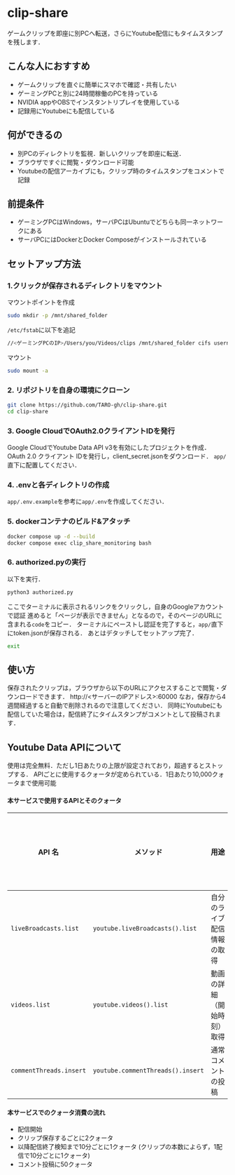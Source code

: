 # clip-share
ゲームクリップを即座に別PCへ転送，さらにYoutube配信にもタイムスタンプを残します．

## こんな人におすすめ
- ゲームクリップを直ぐに簡単にスマホで確認・共有したい
- ゲーミングPCと別に24時間稼働のPCを持っている
- NVIDIA appやOBSでインスタントリプレイを使用している
- 記録用にYoutubeにも配信している

## 何ができるの
- 別PCのディレクトリを監視．新しいクリップを即座に転送．
- ブラウザですぐに閲覧・ダウンロード可能
- Youtubeの配信アーカイブにも，クリップ時のタイムスタンプをコメントで記録

## 前提条件
- ゲーミングPCはWindows，サーバPCはUbuntuでどちらも同一ネットワークにある
- サーバPCにはDockerとDocker Composeがインストールされている

## セットアップ方法
### 1.クリックが保存されるディレクトリをマウント
マウントポイントを作成
```bash
sudo mkdir -p /mnt/shared_folder
```
`/etc/fstab`に以下を追記
```bash
//<ゲーミングPCのIP>/Users/you/Videos/clips /mnt/shared_folder cifs username=<Microsoftアカウントのユーザ名>,password=<Microsoftアカウントのパスワード>,uid=1000,gid=1000,iocharset=utf8 0 0
```
マウント
```bash
sudo mount -a
```

### 2. リポジトリを自身の環境にクローン
```bash
git clone https://github.com/TARO-gh/clip-share.git
cd clip-share
```

### 3. Google CloudでOAuth2.0クライアントIDを発行
Google CloudでYoutube Data API v3を有効にしたプロジェクトを作成．
OAuth 2.0 クライアント IDを発行し，client_secret.jsonをダウンロード．
`app/`直下に配置してください．

### 4. .envと各ディレクトリの作成
`app/.env.example`を参考に`app/.env`を作成してください．

### 5. dockerコンテナのビルド&アタッチ
```bash
docker compose up -d --build
docker compose exec clip_share_monitoring bash
```
### 6. authorized.pyの実行
以下を実行．
```bash
python3 authorized.py
```
ここでターミナルに表示されるリンクをクリックし，自身のGoogleアカウントで認証
進めると「ページが表示できません」となるので，そのページのURLに含まれる`code`をコピー．
ターミナルにペーストし認証を完了すると，`app/`直下にtoken.jsonが保存される．
あとはデタッチしてセットアップ完了．
```bash
exit
```

## 使い方
保存されたクリップは，ブラウザから以下のURLにアクセスすることで閲覧・ダウンロードできます．
http://<サーバーのIPアドレス>:60000
なお，保存から4週間経過すると自動で削除されるので注意してください．
同時にYoutubeにも配信していた場合は，配信終了にタイムスタンプがコメントとして投稿されます．

## Youtube Data APIについて
使用は完全無料．ただし1日あたりの上限が設定されており，超過するとストップする．
APIごとに使用するクォータが定められている．1日あたり10,000クォータまで使用可能

#### 本サービスで使用するAPIとそのクォータ

| API 名                                 | メソッド                       | 用途                                      | クォータコスト |
|----------------------------------------|--------------------------------|------------------------------------------|----------------|
| `liveBroadcasts.list`                  | `youtube.liveBroadcasts().list`| 自分のライブ配信情報の取得                 | 1              |
| `videos.list`                          | `youtube.videos().list`        | 動画の詳細（開始時刻）取得                 | 1              |
| `commentThreads.insert`                | `youtube.commentThreads().insert`| 通常コメントの投稿                      | 50             |

#### 本サービスでのクォータ消費の流れ
- 配信開始
- クリップ保存するごとに2クォータ
- 以降配信終了検知まで10分ごとに1クォータ (クリップの本数によらず，1配信で10分ごとに1クォータ)
- コメント投稿に50クォータ
